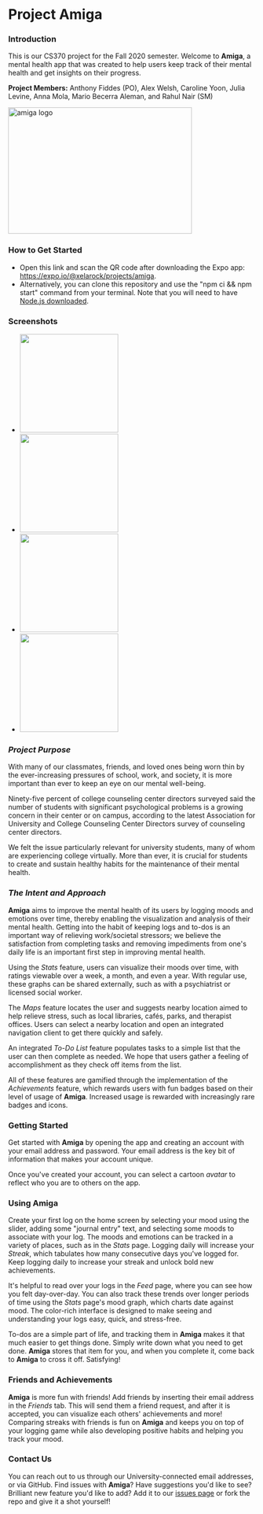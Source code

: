 # Project Amiga

### Introduction

This is our CS370 project for the Fall 2020 semester. Welcome to **Amiga**, a mental health app that was created to help users keep track of their mental health and get insights on their progress.

**Project Members:** Anthony Fiddes (PO), Alex Welsh, Caroline Yoon, Julia Levine, Anna Mola, Mario Becerra Aleman, and Rahul Nair (SM)

<img src="https://i.ibb.co/x6QBPJ5/splash.png" alt="amiga logo" width="374" height="257">

### How to Get Started

* Open this link and scan the QR code after downloading the Expo app: https://expo.io/@xelarock/projects/amiga. 
* Alternatively, you can clone this repository and use the "npm ci && npm start" command from your terminal. Note that you will need to have [Node.js downloaded](https://nodejs.org/en/download/ "Node.js downloaded").

### Screenshots
  - <img src=https://user-images.githubusercontent.com/11233666/126411671-8b3bf517-f45b-49f5-b9e4-0c532948d628.png width=200>
  - <img src=https://user-images.githubusercontent.com/11233666/126411555-10f0dfab-16d8-4ee1-adc0-5faed7f8eeac.png width=200>
  - <img src=https://user-images.githubusercontent.com/11233666/126411442-90146033-efa6-4834-b8fc-e0d01b64c790.png width=200>
  - <img src=https://user-images.githubusercontent.com/11233666/126411297-bb39c248-73ec-42cf-a466-3e2061696aab.png width=200> 


### _Project Purpose_

With many of our classmates, friends, and loved ones being worn thin by the ever-increasing pressures of school, work, and society, it is more important than ever to keep an eye on our mental well-being. 

Ninety-five percent of college counseling center directors surveyed said the number of students with significant psychological problems is a growing concern in their center or on campus, according to the latest Association for University and College Counseling Center Directors survey of counseling center directors.

We felt the issue particularly relevant for university students, many of whom are experiencing college virtually. More than ever, it is crucial for students to create and sustain healthy habits for the maintenance of their mental health. 

### _The Intent and Approach_

**Amiga** aims to improve the mental health of its users by logging moods and emotions over time, thereby enabling the visualization and analysis of their mental health. Getting into the habit of keeping logs and to-dos is an important way of relieving work/societal stressors; we believe the satisfaction from completing tasks and removing impediments from one's daily life is an important first step in improving mental health.

Using the _Stats_ feature, users can visualize their moods over time, with ratings viewable over a week, a month, and even a year. With regular use, these graphs can be shared externally, such as with a psychiatrist or licensed social worker.

The _Maps_ feature locates the user and suggests nearby location aimed to help relieve stress, such as local libraries, cafés, parks, and therapist offices. Users can select a nearby location and open an integrated navigation client to get there quickly and safely.

An integrated _To-Do List_ feature populates tasks to a simple list that the user can then complete as needed. We hope that users gather a feeling of accomplishment as they check off items from the list.

All of these features are gamified through the implementation of the _Achievements_ feature, which rewards users with fun badges based on their level of usage of **Amiga**. Increased usage is rewarded with increasingly rare badges and icons. 

### Getting Started

Get started with **Amiga** by opening the app and creating an account with your email address and password. Your email address is the key bit of information that makes your account unique. 

Once you've created your account, you can select a cartoon _avatar_ to reflect who you are to others on the app. 

### Using **Amiga**

Create your first log on the home screen by selecting your mood using the slider, adding some "journal entry" text, and selecting some moods to associate with your log. The moods and emotions can be tracked in a variety of places, such as in the _Stats_ page. Logging daily will increase your _Streak_, which tabulates how many consecutive days you've logged for. Keep logging daily to increase your streak and unlock bold new achievements.

It's helpful to read over your logs in the _Feed_ page, where you can see how you felt day-over-day. You can also track these trends over longer periods of time using the _Stats_ page's mood graph, which charts date against mood. The color-rich interface is designed to make seeing and understanding your logs easy, quick, and stress-free. 

To-dos are a simple part of life, and tracking them in **Amiga** makes it that much easier to get things done. Simply write down what you need to get done. **Amiga** stores that item for you, and when you complete it, come back to **Amiga** to cross it off. Satisfying!

### Friends and Achievements

**Amiga** is more fun with friends! Add friends by inserting their email address in the _Friends_ tab. This will send them a friend request, and after it is accepted, you can visualize each others' achievements and more! Comparing streaks with friends is fun on **Amiga** and keeps you on top of your logging game while also developing positive habits and helping you track your mood.

### Contact Us

You can reach out to us through our University-connected email addresses, or via GitHub. Find issues with **Amiga**? Have suggestions you'd like to see? Brilliant new feature you'd like to add? Add it to our [issues page](https://github.com/MHBA108/ProjectAmiga/issues) or fork the repo and give it a shot yourself!
